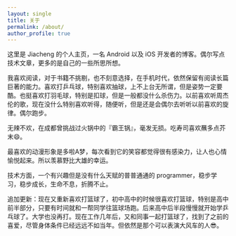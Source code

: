 ```yaml
---
layout: single
title: 关于
permalink: /about/
author_profile: true
---
```


这里是 Jiacheng 的个人主页，一名 Android 以及 iOS 开发者的博客。偶尔写点技术文章，更多的是自己的一些所思所想。

我喜欢阅读，对于书籍不挑剔，也不刻意选择，在手机时代，依然保留有阅读长篇巨著的能力。喜欢打乒乓球，特别喜欢抽球，上不上台无所谓，但是姿势一定要酷。也挺喜欢打羽毛球，特别是扣球，但是一般都没什么杀伤力。以前喜欢听周杰伦的歌，现在没什么特别喜欢听得，随便听，但是还是会偶尔去听听以前喜欢的旋律。偶尔跑步。

无辣不欢，在成都曾挑战过火锅中的『霸王锅』，毫发无损。吃寿司喜欢蘸多点芥末:smile:。

最喜欢的动漫形象是多啦A梦，每次看到它的笑容都觉得很有感染力，让人也心情愉悦起来。所以羡慕野比大雄的幸运。

技术方面，一个有兴趣但是没有什么天赋的普普通通的 programmer，稳步学习，稳步成长，生命不息，折腾不止。

追加更新：现在又重新喜欢打篮球了，初中高中的时候很喜欢打篮球，特别是高中前半部分，只要有时间就和一帮同学往篮球场跑。后来高中后半段慢慢就开始学乒乓球了。大学也没再打。现在工作几年后，又和同事一起打篮球了，找到了之前的喜爱，尽管身体条件已经远远不如当年。但依然是那个可以表演大风车的人:sunglasses:。

